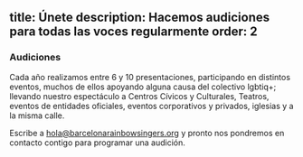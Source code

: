 title: Únete
description: Hacemos audiciones para todas las voces regularmente
order: 2
----
### Audiciones

Cada año realizamos entre 6 y 10 presentaciones, participando en distintos eventos, muchos de ellos apoyando alguna causa del colectivo lgbtiq+; llevando nuestro espectáculo a Centros Cívicos y Culturales, Teatros, eventos de entidades oficiales, eventos corporativos y privados, iglesias y a la misma calle.

Escribe a hola@barcelonarainbowsingers.org y pronto nos pondremos en contacto contigo para programar una audición.
